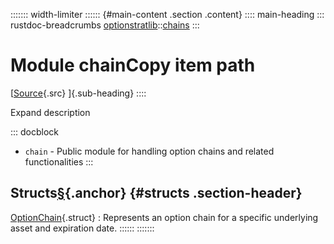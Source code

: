 ::::::: width-limiter
:::::: {#main-content .section .content}
:::: main-heading
::: rustdoc-breadcrumbs
[optionstratlib](../../index.html)::[chains](../index.html)
:::

# Module chainCopy item path

[[Source](../../../src/optionstratlib/chains/chain.rs.html#6-8705){.src}
]{.sub-heading}
::::

Expand description

::: docblock
- `chain` - Public module for handling option chains and related
  functionalities
:::

## Structs[§](#structs){.anchor} {#structs .section-header}

[OptionChain](struct.OptionChain.html "struct optionstratlib::chains::chain::OptionChain"){.struct}
:   Represents an option chain for a specific underlying asset and
    expiration date.
::::::
:::::::
